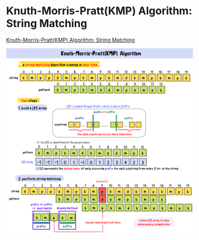 # Knuth-Morris-Pratt(KMP) Algorithm: String Matching

[Knuth-Morris-Pratt(KMP) Algorithm: String Matching]()

![KMP-algorithm-summary-card](https://github.com/ClaireLee22/KMP-algorithm/blob/main/images/KMP%20algorithm.png)

